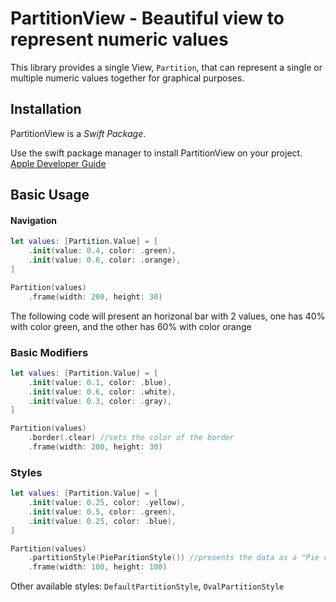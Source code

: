 # PartitionView - Beautiful view to represent numeric values

This library provides a single View, `Partition`, that can represent a single or multiple numeric values together for graphical purposes. 

## Installation
PartitionView is a *Swift Package*. 

Use the swift package manager to install PartitionView on your project. [Apple Developer Guide](https://developer.apple.com/documentation/xcode/adding_package_dependencies_to_your_app)

## Basic Usage 

#### Navigation
```swift
let values: [Partition.Value] = [
	.init(value: 0.4, color: .green),
	.init(value: 0.6, color: .orange),
]

Partition(values)
	.frame(width: 200, height: 30)
```
The following code will present an horizonal bar with 2 values, one has 40% with color green, and the other has 60% with color orange 


### Basic Modifiers
```swift
let values: [Partition.Value] = [
	.init(value: 0.1, color: .blue),
	.init(value: 0.6, color: .white),
	.init(value: 0.3, color: .gray),
]

Partition(values)
	.border(.clear) //sets the color of the border
	.frame(width: 200, height: 30)
```

### Styles
```swift
let values: [Partition.Value] = [
	.init(value: 0.25, color: .yellow),
	.init(value: 0.5, color: .green),
	.init(value: 0.25, color: .blue),
]

Partition(values)
	.partitionStyle(PieParitionStyle()) //presents the data as a "Pie chart"
	.frame(width: 100, height: 100)
```

Other available styles:  `DefaultPartitionStyle`, `OvalPartitionStyle`
